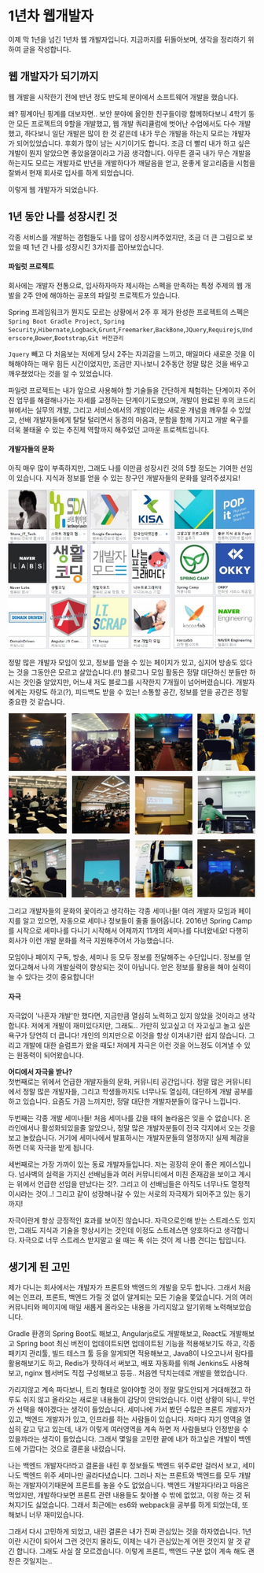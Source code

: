 1년차 웹개발자
==============

이제 막 1년을 넘긴 1년차 웹 개발자입니다. 지금까지를 뒤돌아보며, 생각을 정리하기 위하여 글을 작성합니다.

웹 개발자가 되기까지
--------------------

웹 개발을 시작한기 전에 반년 정도 반도체 분야에서 소프트웨어 개발을 했습니다.

왜? 핑계아닌 핑계를 대보자면.. 보안 분야에 올인한 친구들이랑 함께하다보니 4학기 동안 모든 프로젝트의 9할을 개발했고, 웹 개발 쿼리큘럼에 벗어난 수업에서도 다수 개발 했고, 하다보니 일단 개발은 많이 한 것 같은데 내가 무슨 개발을 하는지 모르는 개발자가 되어있었습니다. 후회가 많이 남는 시기이기도 합니다. 조금 더 빨리 내가 하고 싶은 개발이 뭔지 알았으면 좋았을껄이라고 가끔 생각합니다. 아무튼 결국 내가 무슨 개발을 하는지도 모르는 개발자로 반년을 개발하다가 깨달음을 얻고, 운좋게 알고리즘을 시험을 잘봐서 현재 회사로 입사를 하게 되었습니다.

이렇게 웹 개발자가 되었습니다.

1년 동안 나를 성장시킨 것
-------------------------

각종 서비스를 개발하는 경험들도 나를 많이 성장시켜주었지만, 조금 더 큰 그림으로 보았을 때 1년 간 나를 성장시킨 3가지를 꼽아보았습니다.

#### 파일럿 프로젝트

회사에는 개발자 전통으로, 입사하자마자 제시하는 스펙을 만족하는 특정 주제의 웹 개발을 2주 안에 해야하는 공포의 파일럿 프로젝트가 있습니다.

Spring 프레임워크가 뭔지도 모르는 상황에서 2주 후 제가 완성한 프로젝트의 스펙은 `Spring Boot Gradle Project`, `Spring Security`,`Hibernate`,`Logback`,`Grunt`,`Freemarker`,`BackBone`,`JQuery`,`Requirejs`,`Underscore`,`Bower`,`Bootstrap`,`Git 버전관리`

`Jquery` 빼고 다 처음보는 저에게 당시 2주는 자괴감을 느끼고, 매일마다 새로운 것을 이해해야하는 매우 힘든 시간이었지만, 조금만 지나보니 2주동안 정말 많은 것을 배우고 깨우쳤었다는 것을 알 수 있었습니다.

파일럿 프로젝트는 내가 앞으로 사용해야 할 기술들을 간단하게 체험하는 단계이자 주어진 업무를 해결해나가는 자세를 교정하는 단계이기도했으며, 개발이 완료된 후의 코드리뷰에서는 실무의 개발, 그리고 서비스에서의 개발이라는 새로운 개념을 깨우칠 수 있었고, 선배 개발자들에게 탈탈 털리면서 동경의 마음과, 분함을 함께 가지고 개발 욕구를 더욱 불태울 수 있는 추진제 역할까지 해주었던 고마운 프로젝트입니다.

#### 개발자들의 문화

아직 매우 많이 부족하지만, 그래도 나를 이만큼 성장시킨 것의 5할 정도는 기여한 선임이 있습니다. 지식과 정보를 얻을 수 있는 창구인 개발자들의 문화를 알려주셨지요!

![가입한 페이지](/images/2016/2016_11_15_WHO_AM_I/page.jpg)

정말 많은 개발자 모임이 있고, 정보를 얻을 수 있는 페이지가 있고, 심지어 방송도 있다는 것을 그동안은 모르고 살았습니다.(!!) 블로그나 모임 활동은 정말 대단하신 분들만 하시는 것인줄 알았지만, 어느새 저도 블로그를 시작한지 7개월이 넘어버렸습니다. 개발자에게는 자랑도 하고(?), 피드백도 받을 수 있는! 소통할 공간, 정보를 얻을 공간은 정말 중요한 것 같습니다.

![다녀온 세미나](/images/2016/2016_11_15_WHO_AM_I/seminar.jpg)

그리고 개발자들의 문화의 꽃이라고 생각하는 각종 세미나들! 여러 개발자 모임과 페이지를 알고 있으면, 자동으로 세미나 정보들이 줄줄 들어옵니다. 2016년 Spring Camp를 시작으로 세미나를 다니기 시작해서 어제까지 11개의 세미나를 다녀왔네요! 다행히 회사가 이런 개발 문화를 적극 지원해주어서 가능했습니다.

모임이나 페이지 구독, 방송, 세미나 등 모두 정보를 전달해주는 수단입니다. 정보를 얻었다고해서 나의 개발실력이 향상되는 것이 아닙니다. 얻은 정보를 활용을 해야 실력이 늘 수 있다는 것이 중요합니다!

#### 자극

자극없이 '나혼자 개발'만 했다면, 지금만큼 열심히 노력하고 있지 않았을 것이라고 생각합니다. 저에게 개발이 재미있다지만, 그래도.. 가만히 있고싶고 더 자고싶고 놀고 싶은 욕구가 당연히 더 큽니다! 개인의 의지만으로 이것을 항상 이겨내기란 쉽지 않습니다. 그리고 개발에 대한 슬럼프가 왔을 때도! 저에게 자극은 이런 것을 어느정도 이겨낼 수 있는 원동력이 되어왔습니다.

**어디에서 자극을 받나?**<br> 첫번째로는 위에서 언급한 개발자들의 문화, 커뮤니티 공간입니다. 정말 많은 커뮤니티에서 정말 많은 개발자들, 그리고 학생들까지도 너무나도 열심히, 대단하게 개발 공부를 하고 있습니다. 요즘도 가끔 느끼지만, 정말 대단한 개발자분들이 많구나 느낍니다.

두번째는 각종 개발 세미나들! 처음 세미나를 갔을 때의 놀라움은 잊을 수 없습니다. 온라인에서나 활성화되있을줄 알았으나, 정말 많은 개발자분들이 전국 각지에서 오는 것을 보고 놀랐습니다. 거기에 세미나에서 발표하시는 개발자분들의 열정까지! 실제 체감을 하면 더욱 자극을 받게 됩니다.

세번째로는 가장 가까이 있는 동료 개발자들입니다. 저는 굉장히 운이 좋은 케이스입니다. 넘사벽의 실력을 가지신 선배님들과 여러 커뮤니티에서 미친 존재감을 보이고 계시는 위에서 언급한 선임을 만났다는 것?. 그리고 이 선배님들은 아직도 너무나도 열정적이시라는 것이..! 그리고 같이 성장해나갈 수 있는 서로의 자극제가 되어주고 있는 동기까지!

자극이란게 항상 긍정적인 효과를 보이진 않습니다. 자극으로인해 받는 스트레스도 있지만, 그래도 지식과 기술을 향상시키는 것인데 이정도 스트레스면 양호하다고 생각합니다. 자극으로 너무 스트레스 받지말고 쉴 때는 푹 쉬는 것이 제 나름 견디는 팁입니다.

생기게 된 고민
--------------

제가 다니는 회사에서는 개발자가 프론트와 백엔드의 개발을 모두 합니다. 그래서 처음에는 인프라, 프론트, 백엔드 가릴 것 없이 알게되는 모든 기술을 쫓았습니다. 거의 여러 커뮤니티와 페이지에 매일 새롭게 올라오는 내용을 가리지않고 알기위해 노력해보았습니다.

Gradle 환경의 Spring Boot도 해보고, Angularjs로도 개발해보고, React도 개발해보고 Spring boot 최신 버전이 업데이트되면 업데이트된 기능을 적용해보기도 하고, 각종 패키지 관리툴, 빌드 테스크 툴 등을 알게되면 적용해보고, Java8이 나오고나서 람다를 활용해보기도 하고, Redis가 핫하데서 써보고, 배포 자동화를 위해 Jenkins도 사용해보고, nginx 웹서버도 직접 구성해보고 등등.. 처음엔 닥치는데로 개발을 했었습니다.

가리지않고 계속 파다보니, 트리 형태로 알아야할 것이 정말 말도안되게 거대해졌고 하루도 쉬지 않고 올라오는 새로운 내용들이 감당이 안되었습니다. 이런 상황이 되니, 무언가 선택을 해야겠다는 생각이 들었습니다. 세미나에 가서 봤던 수많은 프론트 개발자가 있고, 백엔드 개발자가 있고, 인프라를 하는 사람들이 있습니다. 저마다 자기 영역을 열심히 갈고 닦고 있는데, 내가 이렇게 여러영역을 계속 하면 저 사람들보다 인정받을 수 있을까라는 생각이 들었습니다. 그래서 몇일을 고민한 끝에 내가 하고싶은 개발이 백엔드에 가깝다는 것으로 결론을 내렸습니다.

나는 백엔드 개발자다!라고 결론을 내린 후 정보들도 백엔드 위주로만 걸러서 보고, 세미나도 백엔드 위주 세미나만 골라다녔습니다. 그러나 저는 프론트와 백엔드를 모두 개발하는 개발자이기때문에 프론트를 놓을 수도 없었습니다. 백엔드 개발자다!라고 마음은 먹었지만, 개발하다보면 프론트 관련 내용들도 찾아볼 수 밖에 없었고, 이왕 하는 것 뒤쳐지기도 싫었습니다. 그래서 최근에는 es6와 webpack을 공부를 하게 되었는데, 또 해보니 너무 재미있습니다.

그래서 다시 고민하게 되었고, 내린 결론은 내가 진짜 관심있는 것을 하자였습니다. 1년이란 시간이 되어서 그런 것인지 몰라도, 이제는 내가 관심있는게 어떤 것인지 알 것 같긴 합니다. 그래도 사실 잘 모르겠습니다. 이렇게 프론트, 백엔드 구분 없이 계속 해도 괜찬은 것일지는..
